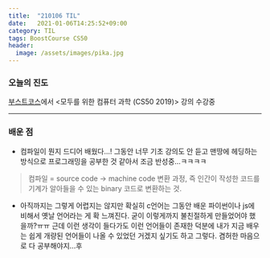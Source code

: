 ```yaml
---
title:  "210106 TIL"
date:   2021-01-06T14:25:52+09:00
category: TIL
tags: BoostCourse CS50
header:
  image: /assets/images/pika.jpg
---
```


<h3>오늘의 진도</h3>

[부스트코스](https://www.boostcourse.org/)에서 <모두를 위한 컴퓨터 과학 (CS50 2019)> 강의 수강중

<hr>

<h3>배운 점</h3>

 - 컴파일이 뭔지 드디어 배웠다...! 그동안 너무 기초 강의도 안 듣고 맨땅에 헤딩하는 방식으로 프로그래밍을 공부한 것 같아서 조금 반성중...ㅋㅋㅋㅋ

>컴파일 = source code -> machine code 변환 과정, 즉 인간이 작성한 코드를 기계가 알아들을 수 있는 binary 코드로 변환하는 것.

 - 아직까지는 그렇게 어렵지는 않지만 확실히 c언어는 그동안 배운 파이썬이나 js에 비해서 옛날 언어라는 게 확 느껴진다. 굳이 이렇게까지 불친절하게 만들었어야 했을까?ㅠㅠ 
근데 이런 생각이 들다가도 이런 언어들이 존재한 덕분에 내가 지금 배우는 쉽게 개량된 언어들이 나올 수 있었던 거겠지 싶기도 하고 그렇다. 겸허한 마음으로 다 공부해야지...후